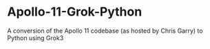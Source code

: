 # Apollo-11-Grok-Python
A conversion of the Apollo 11 codebase (as hosted by Chris Garry) to Python using Grok3
